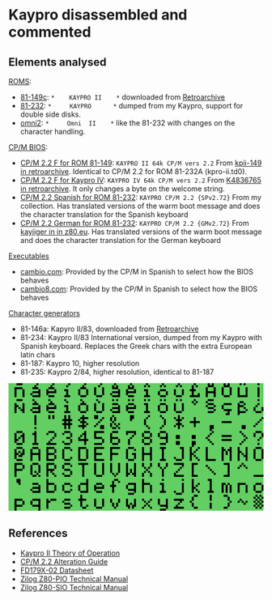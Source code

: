 # Kaypro disassembled and commented

## Elements analysed

[ROMS](rom):

- [81-149c](rom/81-149c.s): `*    KAYPRO II    *` downloaded from [Retroarchive](http://www.retroarchive.org/maslin/disks/roms/index.html)
- [81-232](rom/81-232.s): `*     KAYPRO      *` dumped from my Kaypro, support for double side disks.
- [omni2](rom/omni2.s): `*     Omni  II    *` like the 81-232 with changes on the character handling. 

[CP/M BIOS](bios):

- [CP/M 2.2 F for ROM 81-149](bios/bios_22.s): `KAYPRO II 64k CP/M vers 2.2` From [kpii-149 in retroarchive](http://www.retroarchive.org/maslin/disks/kaypro/kpii-149.td0). Identical to CP/M 2.2 for ROM 81-232A (kpro-ii.td0).
- [CP/M 2.2 F for Kaypro IV](bios/bios_22f_IV.s): `KAYPRO IV 64k CP/M vers 2.2` From [K4836765 in retroarchive](http://www.retroarchive.org/maslin/disks/kaypro/k4836765.td0). It only changes a byte on the welcome string.
- [CP/M 2.2 Spanish for ROM 81-232](bios/bios_22sp.s): `KAYPRO CP/M 2.2 {SPv2.72}` From my collection. Has translated versions of the warm boot message and does the character translation for the Spanish keyboard
- [CP/M 2.2 German for ROM 81-232](bios/bios_22sp.s): `KAYPRO CP/M 2.2 {GMv2.72}` From [kayiiger in in z80.eu](http://www.z80.eu/downloads/KayIIger.zip). Has translated versions of the warm boot message and does the character translation for the German keyboard

[Executables](executables)

- [cambio.com](executables/cambio.s): Provided by the CP/M in Spanish to select how the BIOS behaves
- [cambio8.com](executables/cambio8.s): Provided by the CP/M in Spanish to select how the BIOS behaves

[Character generators](chars)

- 81-146a: Kapyro II/83, downloaded from [Retroarchive](http://www.retroarchive.org/maslin/disks/roms/index.html)
- 81-234: Kaypro II/83 International version, dumped from my Kaypro with Spanish keyboard. Replaces the Greek chars with the extra European latin chars
- 81-187: Kaypro 10, higher resolution
- 81-235: Kaypro 2/84, higher resolution, identical to 81-187

![81-234 character generator](chars/81-234.png)



## References

- [Kaypro II Theory of Operation](documentation/Kaypro%20II%20Theory%20of%20Operation%201983.pdf)
- [CP/M 2.2 Alteration Guide](documentation/CPM_2.2_Alteration_Guide_1979.pdf)
- [FD179X-02 Datasheet](documentation/FD179X-02_Data_Sheet_May1980.pdf)
- [Zilog Z80-PIO Technical Manual](documentation/Zilog%20Z80-PIO%20Technical%20Manual.pdf)
- [Zilog Z80-SIO Technical Manual](documentation/Zilog%20Z80-SIO%20Technical%20Manual.pdf)

